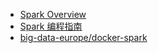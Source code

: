



- [Spark Overview](https://spark.apache.org/docs/latest/index.html)
- [Spark 编程指南](http://spark.apachecn.org/#/docs/4)
- [big-data-europe/docker-spark](https://github.com/big-data-europe/docker-spark)



